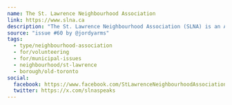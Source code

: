 ```yaml
---
name: The St. Lawrence Neighbourhood Association
link: https://www.slna.ca
description: "The St. Lawrence Neighbourhood Association (SLNA) is an Association of residents in the St Lawrence area of the City of Toronto and is incorporated as a non-profit Corporation. The SLNA has served the St. Lawrence neighbourhood and its 30,000 - 35,000 residents since 1982."
source: "issue #60 by @jordyarms"
tags:
  - type/neighbourhood-association
  - for/volunteering
  - for/municipal-issues
  - neighbourhood/st-lawrence
  - borough/old-toronto
social:
  facebook: https://www.facebook.com/StLawrenceNeighbourhoodAssociation/
  twitter: https://x.com/slnaspeaks
---
```


<!-- Community added from GitHub issue #60 -->
